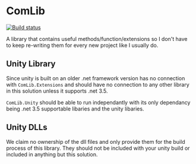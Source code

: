 # ComLib

[![Build status](https://ci.appveyor.com/api/projects/status/l5lfbba6qlimrets?svg=true)](https://ci.appveyor.com/project/lzinga/comlib)

A library that contains useful methods/function/extensions so I don't have to keep re-writing them for every new project like I usually do.

## Unity Library
Since unity is built on an older .net framework version has no connection with `ComLib.Extensions` and should have no connection 
to any other library in this solution unless it supports .net 3.5.

`ComLib.Unity` should be able to run independantly with its only dependancy being .net 3.5 supportable libaries and the unity libaries.


## Unity DLLs
We claim no ownership of the dll files and only provide them for the build process of this library. They should not be included with your unity build
or included in anything but this solution.